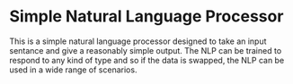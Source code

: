 # Simple Natural Language Processor

This is a simple natural language processor designed to take an input sentance and give a reasonably simple output.
The NLP can be trained to respond to any kind of type and so if the data is swapped, the NLP can be used in a wide range of scenarios.